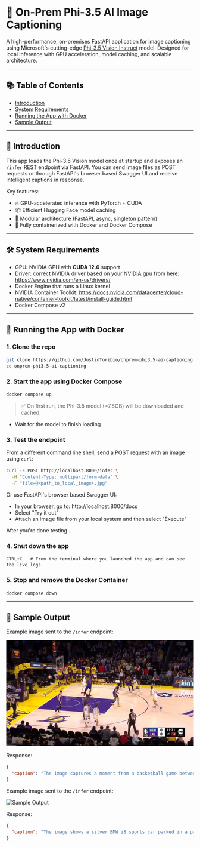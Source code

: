 # 🧠 On-Prem Phi-3.5 AI Image Captioning

A high-performance, on-premises FastAPI application for image captioning using Microsoft's cutting-edge [Phi-3.5 Vision Instruct](https://huggingface.co/microsoft/Phi-3.5-vision-instruct) model. Designed for local inference with GPU acceleration, model caching, and scalable architecture.

---

## 📚 Table of Contents
- [Introduction](#introduction)
- [System Requirements](#system-requirements)
- [Running the App with Docker](#running-the-app-with-docker)
- [Sample Output](#sample-output)

---

## 🚀 Introduction

This app loads the Phi-3.5 Vision model once at startup and exposes an `/infer` REST endpoint via FastAPI. You can send image files as POST requests or through FastAPI's browser based Swagger UI and receive intelligent captions in response.

Key features:
- 🔥 GPU-accelerated inference with PyTorch + CUDA
- 📦 Efficient Hugging Face model caching
- 🧩 Modular architecture (FastAPI, async, singleton pattern)
- 🐳 Fully containerized with Docker and Docker Compose

---

## 🛠️ System Requirements

- GPU: NVIDIA GPU with **CUDA 12.6** support
- Driver: correct NVIDIA driver based on your NVIDIA gpu from here: https://www.nvidia.com/en-us/drivers/
- Docker Engine that runs a Linux kernel
- NVIDIA Container Toolkit: https://docs.nvidia.com/datacenter/cloud-native/container-toolkit/latest/install-guide.html
- Docker Compose v2


---

## 🐳 Running the App with Docker

### 1. Clone the repo
```bash
git clone https://github.com/JustinToribio/onprem-phi3.5-ai-captioning.git
cd onprem-phi3.5-ai-captioning
```

### 2. Start the app using Docker Compose
```bash
docker compose up
```

> ✅ On first run, the Phi-3.5 model (≈7.8GB) will be downloaded and cached.
* Wait for the model to finish loading

### 3. Test the endpoint

From a different command line shell, send a POST request with an image using `curl`:

```bash
curl -X POST http://localhost:8000/infer \
  -H "Content-Type: multipart/form-data" \
  -F "file=@<path_to_local_image>.jpg"
```

Or use FastAPI's browser based Swagger UI:
* In your browser, go to: http://localhost:8000/docs
* Select "Try it out"
* Attach an image file from your local system and then select "Execute"

After you're done testing...

### 4. Shut down the app

```
CTRL+C   # From the terminal where you launched the app and can see the live logs
```

### 5. Stop and remove the Docker Container

```bash
docker compose down
```

---

## 🧪 Sample Output

Example image sent to the `/infer` endpoint:

![Sample Output](images/nba_2.jpg)

Response:
```json
{
  "caption": "The image captures a moment from a basketball game between the Los Angeles Lakers and the Golden State Warriors. The players are in the midst of a play, with the Lakers in purple and the Warriors in white. The crowd is visible in the background, and the game is being broadcasted on TNT."
}
```

Example image sent to the `/infer` endpoint:

![Sample Output](images/car.jpg)

Response:
```json
{
  "caption": "The image shows a silver BMW i8 sports car parked in a parking lot. The car has a distinctive design with a low and wide stance, a large front grille, and a futuristic look with sharp angles and a sleek body. The BMW logo is visible on the front of the car."
}
```
